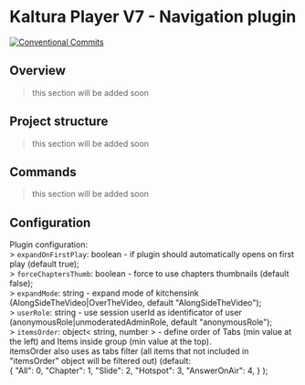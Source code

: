 # Kaltura Player V7 - Navigation plugin

[![Conventional Commits](https://img.shields.io/badge/Conventional%20Commits-1.0.0-yellow.svg)](https://conventionalcommits.org)

## Overview
> this section will be added soon

## Project structure
> this section will be added soon

## Commands
> this section will be added soon

## Configuration
Plugin configuration:<br/>
    > `expandOnFirstPlay`: boolean - if plugin should automatically opens on first play (default true);<br/>
    > `forceChaptersThumb`: boolean - force to use chapters thumbnails (default false);<br/>
    > `expandMode`: string - expand mode of kitchensink (AlongSideTheVideo|OverTheVideo, default "AlongSideTheVideo");<br/>
    > `userRole`: string - use session userId as identificator of user (anonymousRole|unmoderatedAdminRole, default "anonymousRole");<br/>
    > `itemsOrder`: object< string, number > - define order of Tabs (min value at the left) and Items inside group (min value at the top).<br/> itemsOrder also uses as tabs filter (all items that not included in "itemsOrder" object will be filtered out) (default:<br/>
        {
            "All": 0,
            "Chapter": 1,
            "Slide": 2,
            "Hotspot": 3,
            "AnswerOnAir": 4,
        }
    );